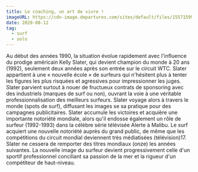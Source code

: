 ```yaml
---
title: Le coaching, un art de vivre !
imageURL: https://cdn-image.departures.com/sites/default/files/1557159948/hawaii-surfing-sport-pacific-ocean-usa-HAWAIISURF0519.jpg
date: 2020-08-12
tag:
  - surf
  - solo
---
```



Au début des années 1990, la situation évolue rapidement avec l'influence du prodige américain Kelly Slater, qui devient champion du monde à 20 ans (1992), seulement deux années après son entrée sur le circuit WTC. Slater appartient à une « nouvelle école » de surfeurs qui n'hésitent plus à tenter les figures les plus risquées et agressives pour impressionner les juges. Slater parvient surtout à nouer de fructueux contrats de sponsoring avec des industriels (marques de surf ou non), ouvrant la voie à une véritable professionnalisation des meilleurs surfeurs. Slater voyage alors à travers le monde (spots de surf), diffusant les images se sa pratique pour des campagnes publicitaires. Slater accumule les victoires et acquière une importante notoriété mondiale, alors qu'il endosse également un rôle de surfeur (1992-1993) dans la célèbre série télévisée Alerte à Malibu. Le surf acquiert une nouvelle notoriété auprès du grand public, de même que les compétitions du circuit mondial deviennent très médiatisées (télévision)17. Slater ne cessera de remporter des titres mondiaux (onze) les années suivantes. La nouvelle image du surfeur devient progressivement celle d'un sportif professionnel conciliant sa passion de la mer et la rigueur d'un compétiteur de haut-niveau.

